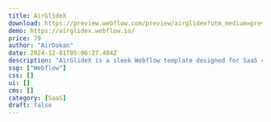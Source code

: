 ```yaml
---
title: AirGlideX
download: https://preview.webflow.com/preview/airglidex?utm_medium=preview_link&utm_source=designer&utm_content=airglidex&preview=0dade2939dc5a992a137fce65e1d6c14&workflow=preview
demo: https://airglidex.webflow.io/
price: 79
author: "AirDokan"
date: 2024-12-01T05:06:27.484Z
description: "AirGlideX is a sleek Webflow template designed for SaaS companies and startups. With 22+ pages, smooth animations, and the easy-to-use Finsweet Client First system, AirGlideX makes creating a dynamic, professional website effortless."
ssg: ["Webflow"]
css: []
ui: []
cms: []
category: [SaaS]
draft: false
---
```

